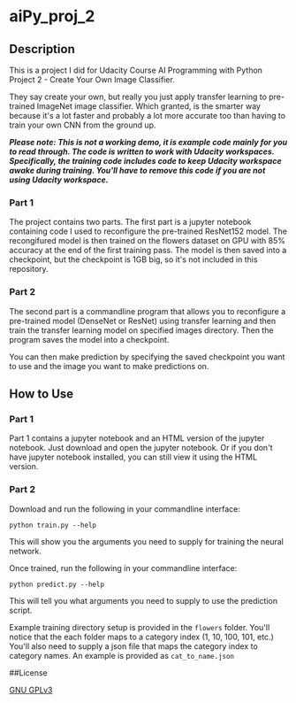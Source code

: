 # aiPy_proj_2

## Description
This is a project I did for Udacity Course AI Programming with Python Project 2 - Create Your Own Image Classifier.

They say create your own, but really you just apply transfer learning to pre-trained ImageNet image classifier. Which granted, is the smarter way because it's a lot faster and probably a lot more accurate too than having to train your own CNN from the ground up.

***Please note: This is not a working demo, it is example code mainly for you to read through.
The code is written to work with Udacity workspaces. Specifically, the training code includes code to keep Udacity workspace awake during training. You'll have to remove this code if you are not using Udacity workspace.***

### Part 1
The project contains two parts. The first part is a jupyter notebook containing code I used to reconfigure the pre-trained ResNet152 model. The recongifured model is then trained on the flowers dataset on GPU with 85% accuracy at the end of the first training pass. The model is then saved into a checkpoint, but the checkpoint is 1GB big, so it's not included in this repository.

### Part 2
The second part is a commandline program that allows you to reconfigure a pre-trained model (DenseNet or ResNet) using transfer learning and then train the transfer learning model on specified images directory. Then the program saves the model into a checkpoint.

You can then make prediction by specifying the saved checkpoint you want to use and the image you want to make predictions on.

## How to Use
### Part 1
Part 1 contains a jupyter notebook and an HTML version of the jupyter notebook.
Just download and open the jupyter notebook. Or if you don't have jupyter notebook installed, you can still view it using the HTML version.

### Part 2
Download and run the following in your commandline interface:
```
python train.py --help
```
This will show you the arguments you need to supply for training the neural network.

Once trained, run the following in your commandline interface:
```
python predict.py --help
```
This will tell you what arguments you need to supply to use the prediction script.

Example training directory setup is provided in the `flowers` folder.
You'll notice that the each folder maps to a category index (1, 10, 100, 101, etc.)
You'll also need to supply a json file that maps the category index to category names. An example is provided as `cat_to_name.json`

##License

[GNU GPLv3](https://choosealicense.com/licenses/gpl-3.0/)
